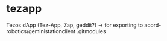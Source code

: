 # tezapp
Tezos dApp (Tez-App, Zap, geddit?) -> for exporting to acord-robotics/geministationclient .gitmodules
